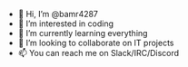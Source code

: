 - 👋 Hi, I’m @bamr4287
- 👀 I’m interested in coding
- 🌱 I’m currently learning everything
- 💞️ I’m looking to collaborate on IT projects
- 📫 You can reach me on Slack/IRC/Discord

<!---
bamr4287/bamr4287 is a ✨ special ✨ repository because its `README.md` (this file) appears on your GitHub profile.
You can click the Preview link to take a look at your changes.
--->
